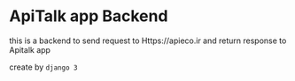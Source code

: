 # ApiTalk app Backend
this is a backend to send request to Https://apieco.ir and return response to Apitalk app 

create by `django 3`
